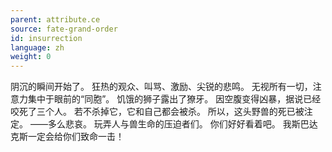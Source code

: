 ```yaml
---
parent: attribute.ce
source: fate-grand-order
id: insurrection
language: zh
weight: 0
---
```


阴沉的瞬间开始了。
狂热的观众、叫骂、激励、尖锐的悲鸣。
无视所有一切，注意力集中于眼前的“同胞”。
饥饿的狮子露出了獠牙。
因空腹变得凶暴，据说已经咬死了三个人。
若不杀掉它，它和自己都会被杀。
所以，这头野兽的死已被注定。
——多么悲哀。
玩弄人与兽生命的压迫者们。
你们好好看着吧。
我斯巴达克斯一定会给你们致命一击！
